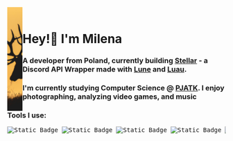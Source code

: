 <div>
<img src="assets/side-image.png" width="7%" align="left">
<br>
<h1>  Hey!👋 I'm Milena</h1>
<h3>  A developer from Poland, currently building <a href="https://github.com/movie7637/stellar">Stellar</a> - a Discord API Wrapper made with <a href="https://lune-org.github.io/docs/">Lune</a> and <a href="https://luau.org/">Luau</a>.</h4>
<h3>  I'm currently studying Computer Science @ <a href="https://pja.edu.pl/en/">PJATK</a>. I enjoy photographing, analyzing video games, and music</h4>
<h3>  Tools I use:</h4>
<pre>
<img alt="Static Badge" src="https://img.shields.io/badge/-C%2B%2B-00599C?style=flat-square&logo=cplusplus&logoColor=FFFFFF&logoSize=auto"> <img alt="Static Badge" src="https://img.shields.io/badge/-TypeScript-%233178C6?style=flat-square&logo=typescript&logoColor=FFFFFF&logoSize=auto"> <img alt="Static Badge" src="https://img.shields.io/badge/-Lua-2C2D72?style=flat-square&logo=lua&logoColor=FFFFFF&logoSize=auto"> <img alt="Static Badge" src="https://img.shields.io/badge/-Bash-4EAA25?style=flat-square&logo=gnubash&logoColor=FFFFFF&logoSize=auto"> <img alt="Static Badge" src="https://img.shields.io/badge/-Neovim-57A143?style=flat-square&logo=neovim&logoColor=FFFFFF&logoSize=auto">
</pre>
</div>
